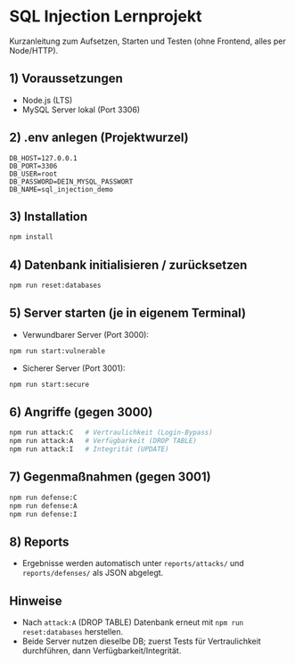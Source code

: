 # SQL Injection Lernprojekt

Kurzanleitung zum Aufsetzen, Starten und Testen (ohne Frontend, alles per Node/HTTP).

## 1) Voraussetzungen
- Node.js (LTS)
- MySQL Server lokal (Port 3306)

## 2) .env anlegen (Projektwurzel)
```env
DB_HOST=127.0.0.1
DB_PORT=3306
DB_USER=root
DB_PASSWORD=DEIN_MYSQL_PASSWORT
DB_NAME=sql_injection_demo
```

## 3) Installation
```bash
npm install
```

## 4) Datenbank initialisieren / zurücksetzen
```bash
npm run reset:databases
```

## 5) Server starten (je in eigenem Terminal)
- Verwundbarer Server (Port 3000):
```bash
npm run start:vulnerable
```
- Sicherer Server (Port 3001):
```bash
npm run start:secure
```

## 6) Angriffe (gegen 3000)
```bash
npm run attack:C   # Vertraulichkeit (Login-Bypass)
npm run attack:A   # Verfügbarkeit (DROP TABLE)
npm run attack:I   # Integrität (UPDATE)
```

## 7) Gegenmaßnahmen (gegen 3001)
```bash
npm run defense:C
npm run defense:A
npm run defense:I
```

## 8) Reports
- Ergebnisse werden automatisch unter `reports/attacks/` und `reports/defenses/` als JSON abgelegt.

## Hinweise
- Nach `attack:A` (DROP TABLE) Datenbank erneut mit `npm run reset:databases` herstellen.
- Beide Server nutzen dieselbe DB; zuerst Tests für Vertraulichkeit durchführen, dann Verfügbarkeit/Integrität.